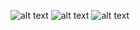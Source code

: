 ![alt text](https://i.pinimg.com/736x/5a/15/d8/5a15d87ba43121bbe7a5e7d70be72e39.jpg) 
![alt text](https://64.media.tumblr.com/567f3b5dc2cfa34ee1b555ba7bbfd57b/96dd90c91729f700-7c/s1280x1920/783d7a94a320afdf5a73f736c8981c29565ecf53.gifv)
![alt text](https://i.pinimg.com/736x/04/3c/9a/043c9a1ef882991c2e606cb67d69c524.jpg) 
